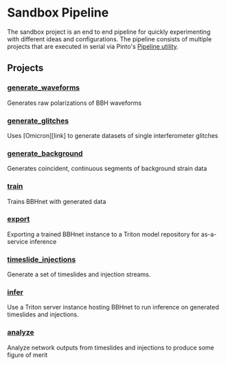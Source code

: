 # Sandbox Pipeline

The sandbox project is an end to end pipeline for quickly experimenting with different ideas and configurations. The pipeline consists of
multiple projects that are executed in serial via Pinto's [Pipeline utility](https://github.com/EthanMarx/pinto/blob/add-pipeline-to-readme/README.md#pipelines).

## Projects
### [generate_waveforms](./generate_waveforms)
Generates raw polarizations of BBH waveforms 

### [generate_glitches](./generate_glitches)
Uses [Omicron][link] to generate datasets of single interferometer glitches

### [generate_background](./generate_background)
Generates coincident, continuous segments of background strain data

### [train](./train)
Trains BBHnet with generated data

### [export](./export)
Exporting a trained BBHnet instance to a Triton model repository for as-a-service inference

### [timeslide_injections](./timeslide_injections)
Generate a set of timeslides and injection streams.

### [infer](./infer)
Use a Triton server instance hosting BBHnet to run inference on generated timeslides and injections.

### [analyze](./analyze)
Analyze network outputs from timeslides and injections to produce some figure of merit









